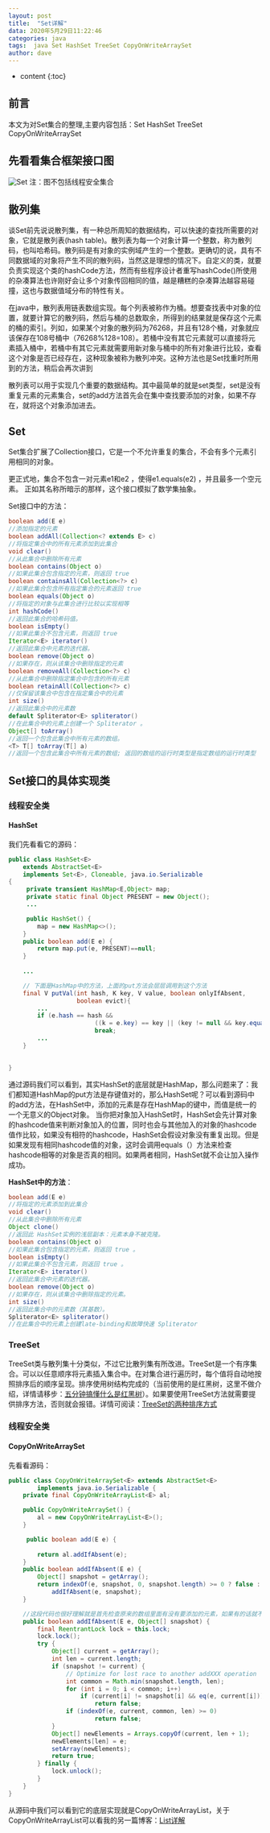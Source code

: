 ```yaml
---
layout: post
title:  "Set详解"
data: 2020年5月29日11:22:46
categories: java
tags:  java Set HashSet TreeSet CopyOnWriteArraySet
author: dave
---
```


* content
{:toc}

## 前言
本文为对Set集合的整理,主要内容包括：Set HashSet TreeSet CopyOnWriteArraySet




## 先看看集合框架接口图
![Set](https://github.com/dave0824/dave0824.github.io/blob/master/asset/collection/Set.jpg?raw=true)
 注：图不包括线程安全集合

## 散列集
谈Set前先说说散列集，有一种总所周知的数据结构，可以快速的查找所需要的对象，它就是散列表(hash table)。散列表为每一个对象计算一个整数，称为散列码，也叫哈希码。散列码是有对象的实例域产生的一个整数。更确切的说，具有不同数据域的对象将产生不同的散列码，当然这是理想的情况下。自定义的类，就要负责实现这个类的hashCode方法，然而有些程序设计者重写hashCode()所使用的杂凑算法也许刚好会让多个对象传回相同的值，越是糟糕的杂凑算法越容易碰撞，这也与数据值域分布的特性有关。

在java中，散列表用链表数组实现。每个列表被称作为桶。想要查找表中对象的位置，就要计算它的散列码，然后与桶的总数取余，所得到的结果就是保存这个元素的桶的索引。列如，如果某个对象的散列码为76268，并且有128个桶，对象就应该保存在108号桶中（76268%128=108）。若桶中没有其它元素就可以直接将元素插入桶中，若桶中有其它元素就需要用新对象与桶中的所有对象进行比较，查看这个对象是否已经存在，这种现象被称为散列冲突。这种方法也是Set找重时所用到的方法，稍后会再次讲到

散列表可以用于实现几个重要的数据结构。其中最简单的就是set类型，set是没有重复元素的元素集合，set的add方法首先会在集中查找要添加的对象，如果不存在，就将这个对象添加进去。

## Set
Set集合扩展了Collection接口，它是一个不允许重复的集合，不会有多个元素引用相同的对象。

更正式地，集合不包含一对元素e1和e2 ，使得e1.equals(e2) ，并且最多一个空元素。 正如其名称所暗示的那样，这个接口模拟了数学集抽象。

Set接口中的方法：

```java
boolean add(E e) 
//添加指定的元素  
boolean addAll(Collection<? extends E> c) 
//将指定集合中的所有元素添加到此集合  
void clear() 
//从此集合中删除所有元素  
boolean contains(Object o) 
//如果此集合包含指定的元素，则返回 true  
boolean containsAll(Collection<?> c) 
//如果此集合包含所有指定集合的元素返回 true 
boolean equals(Object o) 
//将指定的对象与此集合进行比较以实现相等
int hashCode() 
//返回此集合的哈希码值。  
boolean isEmpty() 
//如果此集合不包含元素，则返回 true
Iterator<E> iterator() 
//返回此集合中元素的迭代器。  
boolean remove(Object o) 
//如果存在，则从该集合中删除指定的元素  
boolean removeAll(Collection<?> c) 
//从此集合中删除指定集合中包含的所有元素  
boolean retainAll(Collection<?> c) 
//仅保留该集合中包含在指定集合中的元素  
int size() 
//返回此集合中的元素数  
default Spliterator<E> spliterator() 
//在此集合中的元素上创建一个 Spliterator 。  
Object[] toArray() 
//返回一个包含此集合中所有元素的数组。  
<T> T[] toArray(T[] a) 
//返回一个包含此集合中所有元素的数组; 返回的数组的运行时类型是指定数组的运行时类型 
```
## Set接口的具体实现类
### 线程安全类
#### HashSet
我们先看看它的源码：
```java
public class HashSet<E>
    extends AbstractSet<E>
    implements Set<E>, Cloneable, java.io.Serializable
{
	 private transient HashMap<E,Object> map;
	 private static final Object PRESENT = new Object();
	 ...

	 public HashSet() {
        map = new HashMap<>();
    }
	public boolean add(E e) {
        return map.put(e, PRESENT)==null;
    }
	
	...

	// 下面是HashMap中的方法，上面的put方法会层层调用到这个方法
	final V putVal(int hash, K key, V value, boolean onlyIfAbsent,
                   boolean evict){
		...
		if (e.hash == hash &&
                        ((k = e.key) == key || (key != null && key.equals(k))))
                        break;
		...
	}
	

}
```
通过源码我们可以看到，其实HashSet的底层就是HashMap，那么问题来了：我们都知道HashMap的put方法是存键值对的，那么HashSet呢？可以看到源码中的add方法，在HashSet中，添加的元素是存在HashMap的键中，而值是统一的一个无意义的Object对象。
当你把对象加入HashSet时，HashSet会先计算对象的hashcode值来判断对象加入的位置，同时也会与其他加入的对象的hashcode值作比较，如果没有相符的hashcode，HashSet会假设对象没有重复出现。但是如果发现有相同hashcode值的对象，这时会调用equals（）方法来检查hashcode相等的对象是否真的相同。如果两者相同，HashSet就不会让加入操作成功。

**HashSet中的方法**：
```java
boolean add(E e) 
//将指定的元素添加到此集合
void clear() 
//从此集合中删除所有元素
Object clone() 
//返回此 HashSet实例的浅层副本：元素本身不被克隆。  
boolean contains(Object o) 
//如果此集合包含指定的元素，则返回 true 。  
boolean isEmpty() 
//如果此集合不包含元素，则返回 true 。  
Iterator<E> iterator() 
//返回此集合中元素的迭代器。  
boolean remove(Object o) 
//如果存在，则从该集合中删除指定的元素。  
int size() 
//返回此集合中的元素数（其基数）。  
Spliterator<E> spliterator() 
//在此集合中的元素上创建late-binding和故障快速 Spliterator 
```
### TreeSet
TreeSet类与散列集十分类似，不过它比散列集有所改进。TreeSet是一个有序集合。可以以任意顺序将元素插入集合中。在对集合进行遍历时，每个值将自动地按照排序后的顺序呈现。排序使用树结构完成的（当前使用的是红黑树，这里不做介绍，详情请移步：[五分钟搞懂什么是红黑树](http://www.360doc.com/content/18/0904/19/25944647_783893127.shtml)）。如果要使用TreeSet方法就需要提供排序方法，否则就会报错。详情可阅读：[TreeSet的两种排序方式](https://blog.csdn.net/xiaofei__/article/details/53138681)

### 线程安全类
#### CopyOnWriteArraySet
先看看源码：
```java
public class CopyOnWriteArraySet<E> extends AbstractSet<E>
        implements java.io.Serializable {
	private final CopyOnWriteArrayList<E> al;

	public CopyOnWriteArraySet() {
        al = new CopyOnWriteArrayList<E>();
    }

	 public boolean add(E e) {
        
        return al.addIfAbsent(e);
    }
	public boolean addIfAbsent(E e) {
        Object[] snapshot = getArray();
        return indexOf(e, snapshot, 0, snapshot.length) >= 0 ? false :
            addIfAbsent(e, snapshot);
    }

	//这段代码也很好理解就是首先检查原来的数组里面有没有要添加的元素，如果有的话就不要再添加了，如果没有的话，创建一个新的数组，复制之前数组元素并且添加新的元素
	public boolean addIfAbsent(E e, Object[] snapshot) {
        final ReentrantLock lock = this.lock;
        lock.lock();
        try {
            Object[] current = getArray();
            int len = current.length;
            if (snapshot != current) {
                // Optimize for lost race to another addXXX operation
                int common = Math.min(snapshot.length, len);
                for (int i = 0; i < common; i++)
                    if (current[i] != snapshot[i] && eq(e, current[i]))
                        return false;
                if (indexOf(e, current, common, len) >= 0)
                        return false;
            }
            Object[] newElements = Arrays.copyOf(current, len + 1);
            newElements[len] = e;
            setArray(newElements);
            return true;
        } finally {
            lock.unlock();
        }
    }
}
```
从源码中我们可以看到它的底层实现就是CopyOnWriteArrayList，关于CopyOnWriteArrayList可以看我的另一篇博客：[List详解](https://blog.csdn.net/qq_41950229/article/details/106393194)
